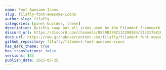 ```yaml
---
name: Font Awesome Icons
slug: filafly-font-awesome-icons
author_slug: filafly
categories: [panel-builder, theme]
description: Quickly swap out all icons used by the Filament framework with Font Awesome icons.
discord_url: https://discord.com/channels/883083792112300104/1353175810537689098
docs_url: https://raw.githubusercontent.com/filafly/filament-font-awesome-icons/refs/heads/main/README.md
github_repository: filafly/filament-font-awesome-icons
has_dark_theme: true
has_translations: false
versions: [3]
publish_date: 2025-05-25
---
```

